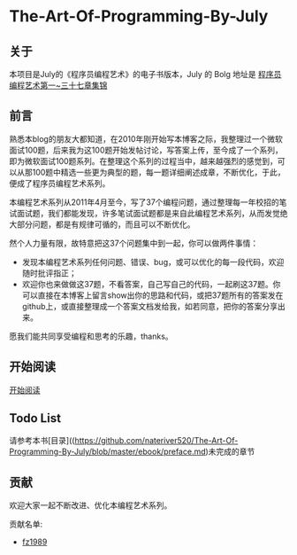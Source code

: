 The-Art-Of-Programming-By-July
==============================

## 关于
本项目是July的《程序员编程艺术》的电子书版本，July 的 Bolg 地址是 [程序员编程艺术第一~三十七章集锦](http://blog.csdn.net/v_july_v/article/details/17303459)

## 前言

熟悉本blog的朋友大都知道，在2010年刚开始写本博客之际，我整理过一个微软面试100题，后来我为这100题开始发帖讨论，写答案上传，至今成了一个系列，即为微软面试100题系列。在整理这个系列的过程当中，越来越强烈的感觉到，可以从那100题中精选一些更为典型的题，每一题详细阐述成章，不断优化，于此，便成了程序员编程艺术系列。

本编程艺术系列从2011年4月至今，写了37个编程问题，通过整理每一年校招的笔试面试题，我们都能发现，许多笔试面试题都是来自此编程艺术系列，从而发觉绝大部分问题，都是有规律可循的，而且可以不断优化。

然个人力量有限，故特意把这37个问题集中到一起，你可以做两件事情：

   - 发现本编程艺术系列任何问题、错误、bug，或可以优化的每一段代码，欢迎随时批评指正；
   - 欢迎你也来做做这37题，不看答案，自己写自己的代码，一起刷这37题。你可以直接在本博客上留言show出你的思路和代码，或把37题所有的答案发在github上，或直接整理成一个答案文档发给我，如若同意，把你的答案分享出来。
 
 
愿我们能共同享受编程和思考的乐趣，thanks。


## 开始阅读

[开始阅读](<https://github.com/nateriver520/The-Art-Of-Programming-By-July/blob/master/ebook/preface.md>)

## Todo List

请参考本书[目录]((<https://github.com/nateriver520/The-Art-Of-Programming-By-July/blob/master/ebook/preface.md>)未完成的章节

## 贡献

欢迎大家一起不断改进、优化本编程艺术系列。

贡献名单:

* [fz1989](https://github.com/fz1989)





